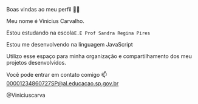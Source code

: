Boas vindas ao meu perfil 💙💙

Meu nome é Vinicius Carvalho.

Estou estudando na escola`E.E Prof Sandra Regina Pires`

Estou me desenvolvendo na linguagem JavaScript

Utilizo esse espaço para minha organização e compartilhamento dos meu projetos desenvolvidos.

Você pode entrar em contato comigo 📫
00001234860727SP@al.educacao.sp.gov.br

@Viniciuscarva
